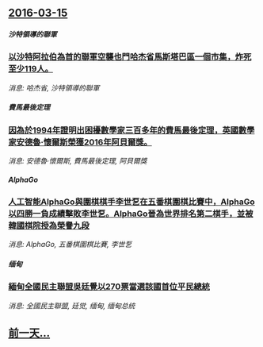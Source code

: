 ## [2016-03-15](/news/2016/03/15/index.md)

##### 沙特領導的聯軍
### [以沙特阿拉伯為首的聯軍空襲也門哈杰省馬斯塔巴區一個市集，炸死至少119人。 ](/news/2016/03/15/以沙特阿拉伯為首的聯軍空襲也門哈杰省馬斯塔巴區一個市集-炸死至少119人.md)
_消息: 哈杰省, 沙特領導的聯軍_

##### 費馬最後定理
### [因為於1994年證明出困擾數學家三百多年的費馬最後定理，英國數學家安德魯·懷爾斯榮獲2016年阿貝爾獎。](/news/2016/03/15/因為於1994年證明出困擾數學家三百多年的費馬最後定理-英國數學家安德魯-懷爾斯榮獲2016年阿貝爾獎.md)
_消息: 安德魯·懷爾斯, 費馬最後定理, 阿貝爾獎_

##### AlphaGo
### [ 人工智能AlphaGo與圍棋棋手李世乭在五番棋圍棋比賽中，AlphaGo以四勝一負成績擊敗李世乭。AlphaGo晉為世界排名第二棋手，並被韓國棋院授為榮譽九段 ](/news/2016/03/15/人工智能AlphaGo與圍棋棋手李世乭在五番棋圍棋比賽中-AlphaGo以四勝一負成績擊敗李世乭-AlphaGo晉為世.md)
_消息: AlphaGo, 五番棋圍棋比賽, 李世乭_

##### 缅甸
### [ 緬甸全國民主聯盟吳廷覺以270票當選該國首位平民總統](/news/2016/03/15/緬甸全國民主聯盟吳廷覺以270票當選該國首位平民總統.md)
_消息: 全國民主聯盟, 廷觉, 缅甸, 缅甸总统_

## [前一天...](/news/2016/03/14/index.md)

